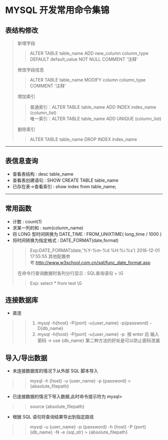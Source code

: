 MYSQL 开发常用命令集锦
=================================

表结构修改
---------------------------------

> 新增字段
>
> > ALTER TABLE table_name ADD new_column column_type  DEFAULT default_value NOT NULL COMMENT '注释'
>
> 修改字段信息
>
> > ALTER TABLE table_name MODIFY column column_type  COMMENT '注释'
>
> 增加索引
> 
> > 普通索引：ALTER TABLE table_name ADD INDEX index_name (column_list)   
> > 唯一索引：ALTER TABLE table_name ADD UNIQUE (column_list)
>
> 删除索引
> > ALTER TABLE table_name DROP INDEX index_name

****

表信息查询
-----------------------------
* 查看表结构 :  desc table_name 
* 查看表创建语句  :  SHOW CREATE TABLE  table_name
* 已存在表->查看索引  :   show index from table_name;

****

常用函数
------------------------------
* 计数    :  count(1)
* 求某一列的和   :  sum(colunm_name)
* 将 LONG 型时间转换为 DATE_TIME :    FROM_UNIXTIME( long_time / 1000 )
* 将时间转换为指定格式   : DATE_FORMAT(date,format)

>
> > Exp:DATE_FORMAT(date,'%Y-%m-%d %H:%i:%s')   2016-12-01 17:55:55
> > 其他配置参考:http://www.w3school.com.cn/sql/func_date_format.asp
>
> 在命令行查询数据时各列分行显示   :  SQL查询语句 + \G           
>
> > Exp: select * from test \G  


连接数据库
-----------------------
* 直连

>
> > 1. mysql -h{host} -P{port} -u{user_name} -p{password} -D{db_name}
> > 2. mysql -h{host} -P{port} -u{user_name} -p  按 enter 后 输入密码 -> use {db_name} 
> > 第二种方法的好处是可以防止密码泄漏

导入/导出数据
---------------------
* 未连接数据库的情况下从外部 SQL 脚本导入

>
> > mysql -h {host} -u {user_name} -p {password} < {absolute_filepath}
>

* 已连接数据的情况下导入数据,此时命令提示符为 mysql>

>
> > source {absolute_filepath}
>

* 根据 SQL 语句将查询结果导出到指定路径

>
> > mysql -u {user_name} -p {password} -h {host} -P {port}  {db_name} -N -e {sql_str} > {absolute_filepath}
>
